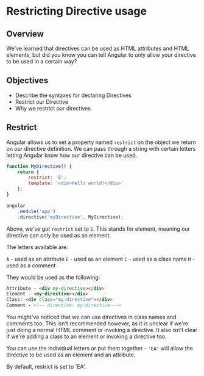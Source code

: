 # Restricting Directive usage

## Overview

We've learned that directives can be used as HTML attributes and HTML elements, but did you know you can tell Angular to only allow your directive to be used in a certain way?

## Objectives

- Describe the syntaxes for declaring Directives
- Restrict our Directive
- Why we restrict our directives

## Restrict

Angular allows us to set a property named `restrict` on the object we return on our directive definition. We can pass through a string with certain letters letting Angular know how our directive can be used.

```js
function MyDirective() {
	return {
		restrict: 'E',
		template: '<div>Hello world!</div>'
	};
}

angular
	.module('app')
	.directive('myDirective', MyDirective);
```

Above, we've got `restrict` set to `E`. This stands for element, meaning our directive can only be used as an element.

The letters available are:

`A` - used as an attribute
`E` - used as an element
`C` - used as a class name
`M` - used as a comment

They would be used as the following:

```html
Attribute - <div my-directive></div>
Element - <my-directive></div>
Class: <div class="my-directive"></div>
Comment - <!-- directive: my-directive -->
```

You might've noticed that we can use directives in class names and comments too. This isn't recommended however, as it is unclear if we're just doing a normal HTML comment or invoking a directive. It also isn't clear if we're adding a class to an element or invoking a directive too.

You can use the individual letters or put them together - `'EA'` will allow the directive to be used as an element and an attribute.

By default, restrict is set to 'EA'.